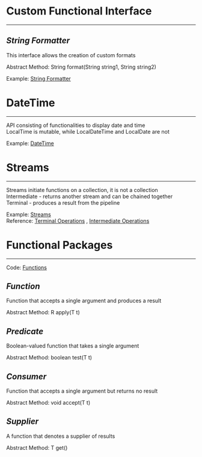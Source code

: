 # Custom Functional Interface

______________________________
***String Formatter***
----------------------
This interface allows the creation of custom formats

Abstract Method: String format(String string1, String string2)

Example: [String Formatter](StringFormatter.java)

# DateTime

______________________________
API consisting of functionalities to display date and time  
LocalTime is mutable, while LocalDateTime and LocalDate are not

Example: [DateTime](DateTime.java)

# Streams

______________________________
Streams initiate functions on a collection, it is not a collection  
Intermediate - returns another stream and can be chained together  
Terminal - produces a result from the pipeline

Example: [Streams](Streams.java)  
Reference: [Terminal Operations](https://www.codejava.net/java-core/collections/java-8-stream-terminal-operations-examples)
, [Intermediate Operations](https://www.javacodegeeks.com/2020/04/java-8-stream-intermediate-operations-methods-examples.html)

# Functional Packages

______________________________
Code: [Functions](Functions.java)

***Function***
----------------------
Function that accepts a single argument and produces a result

Abstract Method: R apply(T t)

***Predicate***
----------------------
Boolean-valued function that takes a single argument

Abstract Method: boolean test(T t)

***Consumer***
----------------------
Function that accepts a single argument but returns no result

Abstract Method: void accept(T t)

***Supplier***
----------------------
A function that denotes a supplier of results

Abstract Method: T get()  